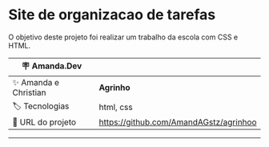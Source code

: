 # Site de organizacao de tarefas

O objetivo deste projeto foi realizar um trabalho da escola com CSS e HTML.

| :placard: Amanda.Dev |     |
| -------------  | --- |
| :sparkles: Amanda e Christian        | **Agrinho**
| :label: Tecnologias | html, css
| :rocket: URL do projeto        | https://github.com/AmandAGstz/agrinhoo
---
